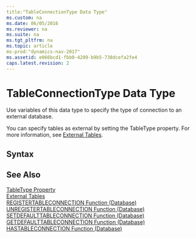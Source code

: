 ```yaml
---
title:"TableConnectionType Data Type"
ms.custom: na
ms.date: 06/05/2016
ms.reviewer: na
ms.suite: na
ms.tgt_pltfrm: na
ms.topic: article
ms-prod:"dynamics-nav-2017"
ms.assetid: e066bcd1-fbb0-4209-b9b5-738dcefa2fe4
caps.latest.revision: 2
---
```

# TableConnectionType Data Type
Use variables of this data type to specify the type of connection to an external database.  
  
 You can specify tables as external by setting the TableType property. For more information, see [External Tables](External-Tables.md).  
  
## Syntax  
  
## See Also  
 [TableType Property](TableType-Property.md)   
 [External Tables](External-Tables.md)   
 [REGISTERTABLECONNECTION Function \(Database\)](REGISTERTABLECONNECTION-Function--Database-.md)   
 [UNREGISTERTABLECONNECTION Function \(Database\)](UNREGISTERTABLECONNECTION-Function--Database-.md)   
 [SETDEFAULTTABLECONNECTION Function \(Database\)](SETDEFAULTTABLECONNECTION-Function--Database-.md)   
 [GETDEFAULTTABLECONNECTION Function \(Database\)](GETDEFAULTTABLECONNECTION-Function--Database-.md)   
 [HASTABLECONNECTION Function \(Database\)](HASTABLECONNECTION-Function--Database-.md)
